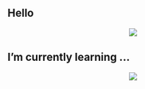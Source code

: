 ## Hello
<p align="center">
  <a href="https://skillicons.dev">
    <img src="https://skillicons.dev/icons?i=git,go,c,python,java" />
  </a>
</p>

## I’m currently learning ...
<p align="center">
  <a href="https://skillicons.dev">
    <img src="https://skillicons.dev/icons?i=rust,latex,r" />
  </a>
</p>

<!--
**raissa-coelho/raissa-coelho** is a ✨ _special_ ✨ repository because its `README.md` (this file) appears on your GitHub profile.

Here are some ideas to get you started:

- 🔭 I’m currently working on ...
- 🌱 I’m currently learning ...
- 👯 I’m looking to collaborate on ...
- 🤔 I’m looking for help with ...
- 💬 Ask me about ...
- 📫 How to reach me: ...
- 😄 Pronouns: ...
- ⚡ Fun fact: ...
-->
